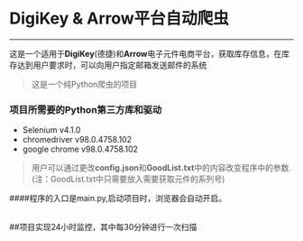 # DigiKey & Arrow平台自动爬虫
 
------
 
这是一个适用于**DigiKey**(德捷)和**Arrow**电子元件电商平台，获取库存信息，在库存达到用户要求时，可以向用户指定邮箱发送邮件的系统

>这是一个纯Python爬虫的项目

### 项目所需要的Python第三方库和驱动
 
- Selenium v4.1.0
- chromedriver v98.0.4758.102
- google chrome v98.0.4758.102

>用户可以通过更改**config.json**和**GoodList.txt**中的内容改变程序中的参数.<br>
>(注：GoodList.txt中只需要放入需要获取元件的系列号)


####程序的入口是main.py,启动项目时，浏览器会自动开启。<br><br>

##项目实现24小时监控，其中每30分钟进行一次扫描